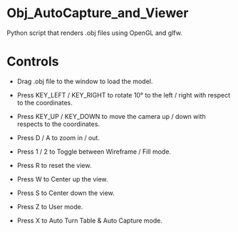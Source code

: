# Obj_AutoCapture_and_Viewer
Python script that renders .obj files using OpenGL and glfw.

# Controls
- Drag .obj file to the window to load the model.

- Press KEY_LEFT / KEY_RIGHT to rotate 10° to the left / right with respect to the coordinates.

- Press KEY_UP / KEY_DOWN to move the camera up / down with respects to the coordinates.

- Press D / A to zoom in / out.

- Press 1 / 2 to Toggle between Wireframe / Fill mode.

- Press R to reset the view.

- Press W to Center up the view.

- Press S to Center down the view.

- Press Z to User mode.

- Press X to Auto Turn Table & Auto Capture mode.

